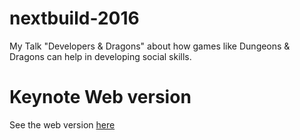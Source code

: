 # nextbuild-2016
My Talk "Developers &amp; Dragons" about how games like Dungeons &amp; Dragons can help in developing social skills.

# Keynote Web version

See the web version [here](https://www.icloud.com/keynote/000_Pf0zoRSxtwowMsFfDtHHw#Dungeons_and_Developers)
